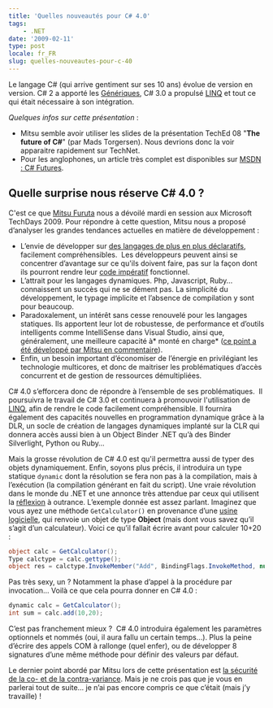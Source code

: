 ```yaml
---
title: 'Quelles nouveautés pour C# 4.0'
tags:
    - .NET
date: '2009-02-11'
type: post
locale: fr_FR
slug: quelles-nouveautes-pour-c-40
---
```


Le langage C# (qui arrive gentiment sur ses 10 ans) évolue de version en version. C# 2 a apporté les [Génériques](<http://msdn.microsoft.com/fr-fr/library/512aeb7t(VS.80).aspx>), C# 3.0 a propulsé [LINQ](http://msdn.microsoft.com/fr-fr/library/bb397933.aspx) et tout ce qui était nécessaire à son intégration.

_Quelques infos sur cette présentation_ :

* Mitsu semble avoir utiliser les slides de la présentation TechEd 08 "**The future of C#**" (par Mads Torgersen). Nous devrions donc la voir apparaitre rapidement sur TechNet.
* Pour les anglophones, un article très complet est disponibles sur [MSDN : C# Futures](https://code.msdn.microsoft.com:443/csharpfuture).

## Quelle surprise nous réserve C# 4.0 ?

C'est ce que [Mitsu Furuta](http://blogs.msdn.com/b/mitsufu/) nous a dévoilé mardi en session aux Microsoft TechDays 2009\. Pour répondre à cette question, Mitsu nous a proposé d’analyser les grandes tendances actuelles en matière de développement :

* L’envie de développer sur [des langages de plus en plus déclaratifs](http://fr.wikipedia.org/wiki/Programmation_d%C3%A9clarative), facilement compréhensibles.  Les développeurs peuvent ainsi se concentrer d’avantage sur ce qu'ils doivent faire, pas sur la façon dont ils pourront rendre leur [code impératif](http://fr.wikipedia.org/wiki/Programmation_imp%C3%A9rative) fonctionnel.
* L’attrait pour les langages dynamiques. Php, Javascript, Ruby… connaissent un succès qui ne se dément pas. La simplicité du développement, le typage implicite et l’absence de compilation y sont pour beaucoup.
* Paradoxalement, un intérêt sans cesse renouvelé pour les langages statiques. Ils apportent leur lot de robustesse, de performance et d’outils intelligents comme IntelliSense dans Visual Studio, ainsi que, généralement, une meilleure capacité à* monté en charge* ([ce point a été développé par Mitsu en commentaire](/2009/02/quelles-nouveautes-pour-c-40/)).
* Enfin, un besoin important d’économiser de l’énergie en privilégiant les technologie multicores, et donc de maitriser les problématiques d’accès concurrent et de gestion de ressources démultipliées.

C# 4.0 s’efforcera donc de répondre à l’ensemble de ses problématiques.  Il poursuivra le travail de C# 3.0 et continuera à promouvoir l'utilisation de [LINQ](http://msdn.microsoft.com/fr-fr/library/bb397933.aspx), afin de rendre le code facilement compréhensible. Il fournira également des capacités nouvelles en programmation dynamique grâce à la DLR, un socle de création de langages dynamiques implanté sur la CLR qui donnera accès aussi bien à un Object Binder .NET qu’à des Binder Silverlight, Python ou Ruby…

Mais la grosse révolution de C# 4.0 est qu'il permettra aussi de typer des objets dynamiquement. Enfin, soyons plus précis, il introduira un type statique `dynamic` dont la résolution se fera non pas à la compilation, mais à l’exécution (la compilation générant en fait du script). Une vraie révolution dans le monde du .NET et une annonce très attendue par ceux qui utilisent la [réflexion](http://emerica.developpez.com/dotnet/reflection/introduction/csharp/) à outrance. L’exemple donnée est assez parlant. Imaginez que vous ayez une méthode `GetCalculator()` en provenance d’une [usine logicielle](http://fr.wikipedia.org/wiki/Software_factory), qui renvoie un objet de type **Object** (mais dont vous savez qu’il s’agit d’un calculateur). Voici ce qu’il fallait écrire avant pour calculer 10+20 :

```cs
object calc = GetCalculator();
Type calctype = calc.gettype();
object res = calctype.InvokeMember("Add", BindingFlags.InvokeMethod, null, new object[] {10, 20}); int sum = convert.ToInt32(res).
```

Pas très sexy, un ? Notamment la phase d’appel à la procédure par invocation… Voilà ce que cela pourra donner en C# 4.0 :

```cs
dynamic calc = GetCalculator();
int sum = calc.add(10,20);
```

C’est pas franchement mieux ?  C# 4.0 introduira également les paramètres optionnels et nommés (oui, il aura fallu un certain temps…). Plus la peine d’écrire des appels COM à rallonge (quel enfer), ou de développer 8 signatures d’une même méthode pour définir des valeurs par défaut.

Le dernier point abordé par Mitsu lors de cette présentation est [la sécurité de la co- et de la contra-variance](<http://msdn.microsoft.com/fr-fr/library/ms173174(VS.80).aspx>). Mais je ne crois pas que je vous en parlerai tout de suite… je n’ai pas encore compris ce que c’était (mais j’y travaille) !
